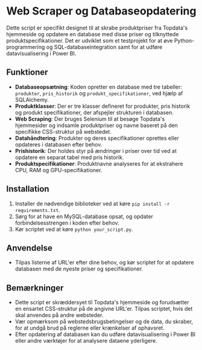 # Web Scraper og Databaseopdatering

Dette script er specifikt designet til at skrabe produktpriser fra Topdata's hjemmeside og opdatere en database med disse priser og tilknyttede produktspecifikationer. Det er udviklet som et testprojekt for at øve Python-programmering og SQL-databaseintegration samt for at udføre datavisualisering i Power BI.

## Funktioner

- **Databaseopsætning**: Koden opretter en database med tre tabeller: `produkter`, `pris_historik` og `produkt_specifikationer`, ved hjælp af SQLAlchemy.
- **Produktklasser**: Der er tre klasser defineret for produkter, pris historik og produkt specifikationer, der afspejler strukturen i databasen.
- **Web Scraping**: Der bruges Selenium til at besøge Topdata's hjemmesider og indsamle produktpriser og navne baseret på den specifikke CSS-struktur på webstedet.
- **Datahåndtering**: Produkter og deres specifikationer oprettes eller opdateres i databasen efter behov.
- **Prishistorik**: Der holdes styr på ændringer i priser over tid ved at opdatere en separat tabel med pris historik.
- **Produktspecifikationer**: Produktnavne analyseres for at ekstrahere CPU, RAM og GPU-specifikationer.

## Installation

1. Installer de nødvendige biblioteker ved at køre `pip install -r requirements.txt`.
2. Sørg for at have en MySQL-database opsat, og opdater forbindelsesstrengen i koden efter behov.
3. Kør scriptet ved at køre `python your_script.py`.

## Anvendelse

- Tilpas listerne af URL'er efter dine behov, og kør scriptet for at opdatere databasen med de nyeste priser og specifikationer.

## Bemærkninger

- Dette script er skræddersyet til Topdata's hjemmeside og forudsætter en ensartet CSS-struktur på de angivne URL'er. Tilpas scriptet, hvis det skal anvendes på andre websteder.
- Vær opmærksom på webstedsbrugsbetingelser og de data, du skraber, for at undgå brud på reglerne eller krænkelser af ophavsret.
- Efter opdatering af databasen kan du udføre datavisualisering i Power BI eller andre værktøjer for at analysere dataene yderligere.
